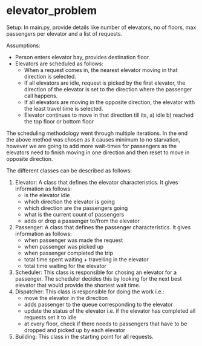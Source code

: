 # elevator_problem

Setup:
In main.py, provide details like number of elevators, no of floors, max passengers per elevator and a list of requests.

Assumptions:
- Person enters elevator bay, provides destination floor.
- Elevators are scheduled as follows:
    - When a request comes in, the nearest elevator moving in that direction is selected. 
    - If all elevators are idle, request is picked by the first elevator, the direction of the elevator is set to the direction where the passenger call happens.
    - If all elevators are moving in the opposite direction, the elevator with the least travel time is selected.
    - Elevator continues to move in that direction till its, a) idle b) reached the top floor or bottom floor
 

The scheduling methodology went through multiple iterations. In the end the above method was chosen as it causes minimum to no starvation, however we are going to add more wait-times for passengers as the elevators need to finish moving in one direction and then reset to move in opposite direction.

The different classes can be described as follows:
1. Elevator:
   A class that defines the elevator characteristics. It gives information as follows:
   - is the elevator idle
   - which direction the elevator is going
   - which direction are the passengers going
   - what is the current count of passengers
   - adds or drop a passenger to/from the elevator
2. Passenger:
   A class that defines the passenger characteristics. It gives information as follows:
   - when passenger was made the request
   - when passenger was picked up
   - when passenger completed the trip
   - total time spent waiting + travelling in the elevator
   - total time waiting for the elevator
3. Scheduler:
   This class is responsible for chosing an elevator for a passenger.
   The scheduler decides this by looking for the next best elevator that would provide the shortest wait time.
4. Dispatcher:
   This class is responsible for doing the work i.e.:
   - move the elevator in the direction
   - adds passenger to the queue corresponding to the elevator
   - update the status of the elevator i.e. if the elevator has completed all requests set it to idle
   - at every floor, check if there needs to passengers that have to be dropped and picked up by each elevator
6. Building:
   This class in the starting point for all requests.
